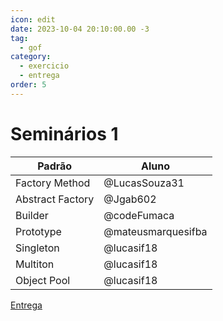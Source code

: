 ```yaml
---
icon: edit
date: 2023-10-04 20:10:00.00 -3
tag:
  - gof
category:
  - exercicio
  - entrega
order: 5
---
```


# Seminários  1

|Padrão|Aluno|
|--|--|
|Factory Method|@LucasSouza31|
|Abstract Factory|@Jgab602|
|Builder|@codeFumaca|
|Prototype|@mateusmarquesifba|
|Singleton|@lucasif18|
|Multiton|@lucasif18|
|Object Pool|@lucasif18|


[Entrega](https://classroom.github.com/a/kaLiFNQc)